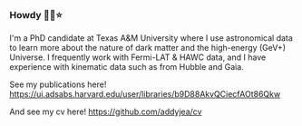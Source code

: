 ### Howdy 🤠🌌⭐️
<!--
**addyjea/addyjea** is a ✨ _special_ ✨ repository because its `README.md` (this file) appears on your GitHub profile.

Here are some ideas to get you started:

- 🔭 I’m currently working on ...
- 🌱 I’m currently learning ...
- 👯 I’m looking to collaborate on ...
- 🤔 I’m looking for help with ...
- 💬 Ask me about ...
- 📫 How to reach me: ...
- 😄 Pronouns: ...
- ⚡ Fun fact: ...
-->

I'm a PhD candidate at Texas A&M University where I use astronomical data to learn more about the nature of dark matter and the high-energy (GeV+) Universe. I frequently work with Fermi-LAT & HAWC data, and I have experience with kinematic data such as from Hubble and Gaia. 

See my publications here! https://ui.adsabs.harvard.edu/user/libraries/b9D88AkvQCiecfAOt86Qkw

And see my cv here! https://github.com/addyjea/cv
